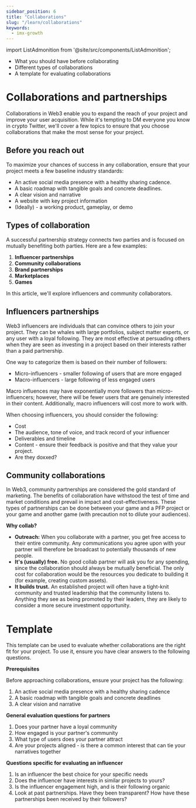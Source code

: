 ```yaml
---
sidebar_position: 6
title: "Collaborations"
slug: "/learn/collaborations"
keywords:
  - imx-growth
---
```


import ListAdmonition from '@site/src/components/ListAdmonition';

<ListAdmonition>
    <ul>
        <li>What you should have before collaborating</li>
        <li> Different types of collaborations</li>
        <li> A template for evaluating collaborations </li>
     </ul>
</ListAdmonition>

# Collaborations and partnerships

Collaborations in Web3 enable you to expand the reach of your project and improve your user acquisition. While it's tempting to DM everyone you know in crypto Twitter, we'll cover a few topics to ensure that you choose collaborations that make the most sense for your project.

## Before you reach out

To maximize your chances of success in any collaboration, ensure that your project meets a few baseline industry standards:

- An active social media presence with a healthy sharing cadence.
- A basic roadmap with tangible goals and concrete deadlines.
- A clear vision and narrative
- A website with key project information
- (Ideally) - a working product, gameplay, or demo

## Types of collaboration

A successful partnership strategy connects two parties and is focused on mutually benefiting both parties. Here are a few examples:

1. **Influencer partnerships**
2. **Community collaborations**
3. **Brand partnerships**
4. **Marketplaces**
5. **Games**

In this article, we'll explore influencers and community collaborators.

## Influencers partnerships

Web3 influencers are individuals that can convince others to join your project. They can be whales with large portfolios, subject matter experts, or any user with a loyal following. They are most effective at persuading others when they are seen as investing in a project based on their interests rather than a paid partnership.

One way to categorize them is based on their number of followers:

- Micro-influencers - smaller following of users that are more engaged
- Macro-influencers - large following of less engaged users

Macro influences may have exponentially more followers than micro-influencers; however, there will be fewer users that are genuinely interested in their content. Additionally, macro influencers will cost more to work with.

When choosing influencers, you should consider the following:

- Cost
- The audience, tone of voice, and track record of your influencer
- Deliverables and timeline
- Content - ensure their feedback is positive and that they value your project.
- Are they doxxed?

## Community collaborations

In Web3, community partnerships are considered the gold standard of marketing. The benefits of collaboration have withstood the test of time and market conditions and prevail in impact and cost-effectiveness. These types of partnerships can be done between your game and a PFP project or your game and another game (with precaution not to dilute your audiences).

**Why collab?**

- **Outreach:** When you collaborate with a partner, you get free access to their entire community. Any communications you agree upon with your partner will therefore be broadcast to potentially thousands of new people.
- **It's (usually) free.** No good collab partner will ask you for any spending, since the collaboration should always be mutually beneficial. The only cost for collaboration would be the resources you dedicate to building it (for example, creating custom assets).
- **It builds trust.** An established project will often have a tight-knit community and trusted leadership that the community listens to. Anything they see as being promoted by their leaders, they are likely to consider a more secure investment opportunity.

# Template

This template can be used to evaluate whether collaborations are the right fit for your project. To use it, ensure you have clear answers to the following questions.

**Prerequisites**

Before approaching collaborations, ensure your project has the following:

1. An active social media presence with a healthy sharing cadence
2. A basic roadmap with tangible goals and concrete deadlines
3. A clear vision and narrative

**General evaluation questions for partners**

1. Does your partner have a loyal community
2. How engaged is your partner's community
3. What type of users does your partner attract
4. Are your projects aligned - is there a common interest that can tie your narratives together

**Questions specific for evaluating an influencer**

1. Is an influencer the best choice for your specific needs
2. Does the influencer have interests in similar projects to yours?
3. Is the influencer engagement high, and is their following organic
4. Look at past partnerships. Have they been transparent? How have these partnerships been received by their followers?